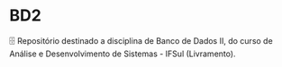 # BD2
 🗄️ Repositório destinado a disciplina de Banco de Dados II, do curso de Análise e Desenvolvimento de Sistemas - IFSul (Livramento).

